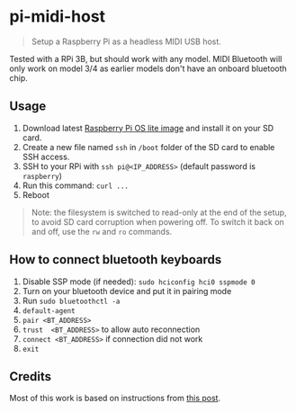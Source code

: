 # pi-midi-host

> Setup a Raspberry Pi as a headless MIDI USB host.

Tested with a RPi 3B, but should work with any model. MIDI Bluetooth will only work on model 3/4 as earlier models don't have an onboard bluetooth chip.

## Usage

1. Download latest [Raspberry Pi OS lite image](https://downloads.raspberrypi.org/raspios_lite_armhf/images/) and install it on your SD card.
1. Create a new file named `ssh` in `/boot` folder of the SD card to enable SSH access.
1. SSH to your RPi with `ssh pi@<IP_ADDRESS>` (default password is `raspberry`)
1. Run this command: `curl ...`
1. Reboot

> Note: the filesystem is switched to read-only at the end of the setup, to avoid SD card corruption when powering off. To switch it back on and off, use the `rw` and `ro` commands.

## How to connect bluetooth keyboards

1. Disable SSP mode (if needed): `sudo hciconfig hci0 sspmode 0`
1. Turn on your bluetooth device and put it in pairing mode
1. Run `sudo bluetoothctl -a`
1. `default-agent`
1. `pair <BT_ADDRESS>`
1. `trust  <BT_ADDRESS>` to allow auto reconnection
1. `connect <BT_ADDRESS>` if connection did not work
1. `exit`

## Credits

Most of this work is based on instructions from [this post](https://neuma.studio/rpi-midi-complete.html).

